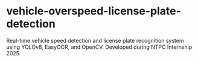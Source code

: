 # vehicle-overspeed-license-plate-detection
Real-time vehicle speed detection and license plate recognition system using YOLOv8, EasyOCR, and OpenCV. Developed during NTPC Internship 2025.
